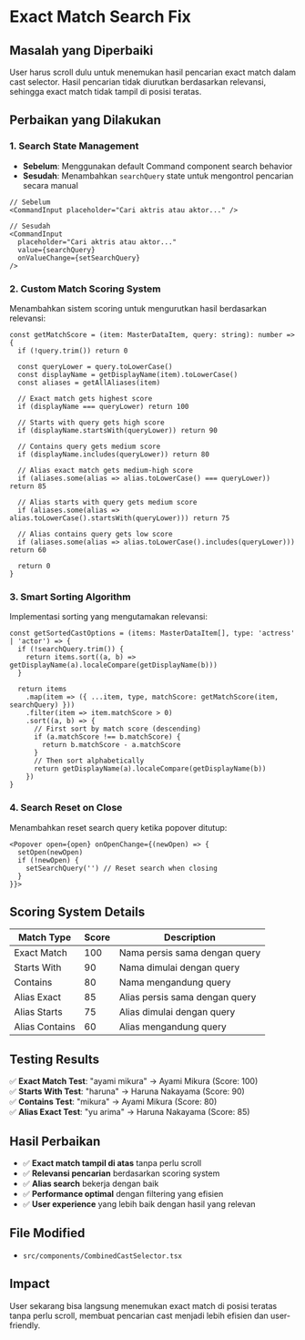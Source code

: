 # Exact Match Search Fix

## Masalah yang Diperbaiki
User harus scroll dulu untuk menemukan hasil pencarian exact match dalam cast selector. Hasil pencarian tidak diurutkan berdasarkan relevansi, sehingga exact match tidak tampil di posisi teratas.

## Perbaikan yang Dilakukan

### 1. Search State Management
- **Sebelum**: Menggunakan default Command component search behavior
- **Sesudah**: Menambahkan `searchQuery` state untuk mengontrol pencarian secara manual

```tsx
// Sebelum
<CommandInput placeholder="Cari aktris atau aktor..." />

// Sesudah
<CommandInput 
  placeholder="Cari aktris atau aktor..." 
  value={searchQuery}
  onValueChange={setSearchQuery}
/>
```

### 2. Custom Match Scoring System
Menambahkan sistem scoring untuk mengurutkan hasil berdasarkan relevansi:

```tsx
const getMatchScore = (item: MasterDataItem, query: string): number => {
  if (!query.trim()) return 0
  
  const queryLower = query.toLowerCase()
  const displayName = getDisplayName(item).toLowerCase()
  const aliases = getAllAliases(item)
  
  // Exact match gets highest score
  if (displayName === queryLower) return 100
  
  // Starts with query gets high score
  if (displayName.startsWith(queryLower)) return 90
  
  // Contains query gets medium score
  if (displayName.includes(queryLower)) return 80
  
  // Alias exact match gets medium-high score
  if (aliases.some(alias => alias.toLowerCase() === queryLower)) return 85
  
  // Alias starts with query gets medium score
  if (aliases.some(alias => alias.toLowerCase().startsWith(queryLower))) return 75
  
  // Alias contains query gets low score
  if (aliases.some(alias => alias.toLowerCase().includes(queryLower))) return 60
  
  return 0
}
```

### 3. Smart Sorting Algorithm
Implementasi sorting yang mengutamakan relevansi:

```tsx
const getSortedCastOptions = (items: MasterDataItem[], type: 'actress' | 'actor') => {
  if (!searchQuery.trim()) {
    return items.sort((a, b) => getDisplayName(a).localeCompare(getDisplayName(b)))
  }
  
  return items
    .map(item => ({ ...item, type, matchScore: getMatchScore(item, searchQuery) }))
    .filter(item => item.matchScore > 0)
    .sort((a, b) => {
      // First sort by match score (descending)
      if (a.matchScore !== b.matchScore) {
        return b.matchScore - a.matchScore
      }
      // Then sort alphabetically
      return getDisplayName(a).localeCompare(getDisplayName(b))
    })
}
```

### 4. Search Reset on Close
Menambahkan reset search query ketika popover ditutup:

```tsx
<Popover open={open} onOpenChange={(newOpen) => {
  setOpen(newOpen)
  if (!newOpen) {
    setSearchQuery('') // Reset search when closing
  }
}}>
```

## Scoring System Details

| Match Type | Score | Description |
|------------|-------|-------------|
| Exact Match | 100 | Nama persis sama dengan query |
| Starts With | 90 | Nama dimulai dengan query |
| Contains | 80 | Nama mengandung query |
| Alias Exact | 85 | Alias persis sama dengan query |
| Alias Starts | 75 | Alias dimulai dengan query |
| Alias Contains | 60 | Alias mengandung query |

## Testing Results

✅ **Exact Match Test**: "ayami mikura" → Ayami Mikura (Score: 100)  
✅ **Starts With Test**: "haruna" → Haruna Nakayama (Score: 90)  
✅ **Contains Test**: "mikura" → Ayami Mikura (Score: 80)  
✅ **Alias Exact Test**: "yu arima" → Haruna Nakayama (Score: 85)  

## Hasil Perbaikan
- ✅ **Exact match tampil di atas** tanpa perlu scroll
- ✅ **Relevansi pencarian** berdasarkan scoring system
- ✅ **Alias search** bekerja dengan baik
- ✅ **Performance optimal** dengan filtering yang efisien
- ✅ **User experience** yang lebih baik dengan hasil yang relevan

## File Modified
- `src/components/CombinedCastSelector.tsx`

## Impact
User sekarang bisa langsung menemukan exact match di posisi teratas tanpa perlu scroll, membuat pencarian cast menjadi lebih efisien dan user-friendly.
